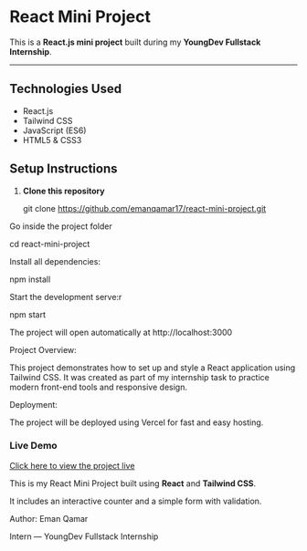 # React Mini Project 

This is a **React.js mini project** built during my **YoungDev Fullstack Internship**.

---

## Technologies Used
- React.js
- Tailwind CSS
- JavaScript (ES6)
- HTML5 & CSS3


## Setup Instructions

1. **Clone this repository**

   git clone https://github.com/emanqamar17/react-mini-project.git

Go inside the project folder

cd react-mini-project

Install all dependencies:

npm install

Start the development serve:r

npm start

The project will open automatically at http://localhost:3000

Project Overview:

This project demonstrates how to set up and style a React application using Tailwind CSS.
It was created as part of my internship task to practice modern front-end tools and responsive design.

Deployment:

The project will be deployed using Vercel for fast and easy hosting.

###  Live Demo  
[Click here to view the project live](https://emanqamar.vercel.app/)

This is my React Mini Project built using **React** and **Tailwind CSS**.

It includes an interactive counter and a simple form with validation.

 Author: Eman Qamar

Intern — YoungDev Fullstack Internship


